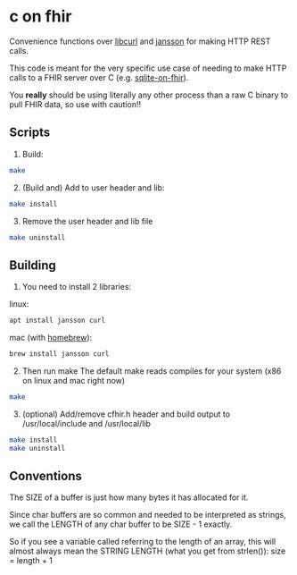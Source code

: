 # c on fhir

Convenience functions over [libcurl](https://curl.se/libcurl/c/) and [jansson](https://jansson.readthedocs.io/en/latest/) for making HTTP REST calls.

This code is meant for the very specific use case of needing to make HTTP calls
to a FHIR server over C (e.g. [sqlite-on-fhir](../sqlite/README.md)).

You **really** should be using literally any other
process than a raw C binary to pull FHIR data, so use with caution!!

## Scripts
1. Build:
```bash
make
```

2. (Build and) Add to user header and lib:
```bash
make install
```

3. Remove the user header and lib file
```bash
make uninstall
```

## Building
1. You need to install 2 libraries:

linux:
```bash
apt install jansson curl
```

mac (with [homebrew](http://brew.sh/)):
```bash
brew install jansson curl
```

2. Then run make
The default make reads compiles for your system (x86 on linux and mac right now)
```bash
make
```

3. (optional) Add/remove cfhir.h header and build output to /usr/local/include and /usr/local/lib
```bash
make install
make uninstall
```

## Conventions
The SIZE of a buffer is just how many bytes it has allocated for it.

Since char buffers are so common and needed to be interpreted as strings,
we call the LENGTH of any char buffer to be SIZE - 1 exactly.

So if you see a variable called referring to the length of an array,
this will almost always mean the STRING LENGTH (what you get from strlen()):
    size = length + 1
